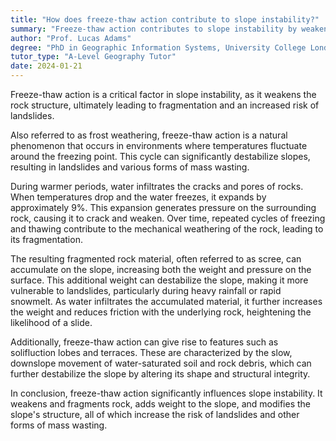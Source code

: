 ```yaml
---
title: "How does freeze-thaw action contribute to slope instability?"
summary: "Freeze-thaw action contributes to slope instability by weakening the structure of the rock, leading to fragmentation and landslides."
author: "Prof. Lucas Adams"
degree: "PhD in Geographic Information Systems, University College London"
tutor_type: "A-Level Geography Tutor"
date: 2024-01-21
---
```


Freeze-thaw action is a critical factor in slope instability, as it weakens the rock structure, ultimately leading to fragmentation and an increased risk of landslides.

Also referred to as frost weathering, freeze-thaw action is a natural phenomenon that occurs in environments where temperatures fluctuate around the freezing point. This cycle can significantly destabilize slopes, resulting in landslides and various forms of mass wasting.

During warmer periods, water infiltrates the cracks and pores of rocks. When temperatures drop and the water freezes, it expands by approximately $9\%$. This expansion generates pressure on the surrounding rock, causing it to crack and weaken. Over time, repeated cycles of freezing and thawing contribute to the mechanical weathering of the rock, leading to its fragmentation.

The resulting fragmented rock material, often referred to as scree, can accumulate on the slope, increasing both the weight and pressure on the surface. This additional weight can destabilize the slope, making it more vulnerable to landslides, particularly during heavy rainfall or rapid snowmelt. As water infiltrates the accumulated material, it further increases the weight and reduces friction with the underlying rock, heightening the likelihood of a slide.

Additionally, freeze-thaw action can give rise to features such as solifluction lobes and terraces. These are characterized by the slow, downslope movement of water-saturated soil and rock debris, which can further destabilize the slope by altering its shape and structural integrity.

In conclusion, freeze-thaw action significantly influences slope instability. It weakens and fragments rock, adds weight to the slope, and modifies the slope's structure, all of which increase the risk of landslides and other forms of mass wasting.
    